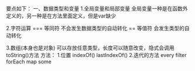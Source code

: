 要点如下：
一、数据类型和变量
1.全局变量和局部变量
  全局变量一种是在函数外定义的，另一种是在方法里面定义，但是var缺少

2.字符运算
  === 等同符 不会发生数据类型的自动转化
  ==  等值符 会发生类型的自动转化

3.数组(本身也是对象)
  可以存放任意类型，长度可以随意改变，隐式会调用toString()方法
  方法：
  1.位置   indexOf()  lastIndexOf()
  2.迭代的方法  every  filter  forEach  map  some





